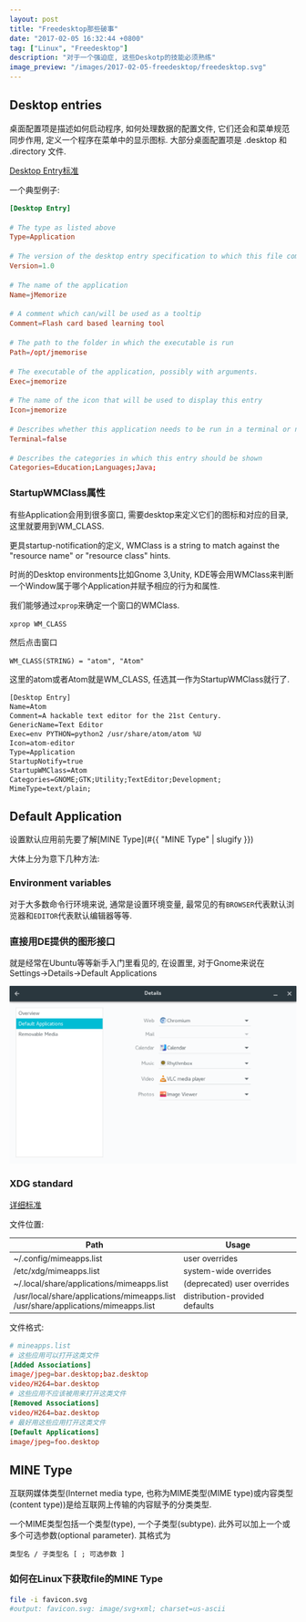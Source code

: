 ```yaml
---
layout: post
title: "Freedesktop那些破事"
date: "2017-02-05 16:32:44 +0800"
tag: ["Linux", "Freedesktop"]
description: "对于一个强迫症, 这些Deskotp的技能必须熟练"
image_preview: "/images/2017-02-05-freedesktop/freedesktop.svg"
---
```


## Desktop entries

桌面配置项是描述如何启动程序, 如何处理数据的配置文件, 它们还会和菜单规范同步作用, 定义一个程序在菜单中的显示图标. 大部分桌面配置项是 .desktop 和 .directory 文件.

[Desktop Entry标准](https://specifications.freedesktop.org/desktop-entry-spec/desktop-entry-spec-latest.html)

一个典型例子:

``` conf
[Desktop Entry]

# The type as listed above
Type=Application

# The version of the desktop entry specification to which this file complies
Version=1.0

# The name of the application
Name=jMemorize

# A comment which can/will be used as a tooltip
Comment=Flash card based learning tool

# The path to the folder in which the executable is run
Path=/opt/jmemorise

# The executable of the application, possibly with arguments.
Exec=jmemorize

# The name of the icon that will be used to display this entry
Icon=jmemorize

# Describes whether this application needs to be run in a terminal or not
Terminal=false

# Describes the categories in which this entry should be shown
Categories=Education;Languages;Java;
```

### StartupWMClass属性

有些Application会用到很多窗口, 需要desktop来定义它们的图标和对应的目录, 这里就要用到WM_CLASS.

更具startup-notification的定义, WMClass is a string to match against the "resource name" or "resource class" hints.

时尚的Desktop environments比如Gnome 3,Unity, KDE等会用WMClass来判断一个Window属于哪个Application并赋予相应的行为和属性.

我们能够通过`xprop`来确定一个窗口的WMClass.

`xprop WM_CLASS`

然后点击窗口

`WM_CLASS(STRING) = "atom", "Atom"`

这里的atom或者Atom就是WM_CLASS, 任选其一作为StartupWMClass就行了.

``` confG
[Desktop Entry]
Name=Atom
Comment=A hackable text editor for the 21st Century.
GenericName=Text Editor
Exec=env PYTHON=python2 /usr/share/atom/atom %U
Icon=atom-editor
Type=Application
StartupNotify=true
StartupWMClass=Atom
Categories=GNOME;GTK;Utility;TextEditor;Development;
MimeType=text/plain;
```

## Default Application

设置默认应用前先要了解[MINE Type](#{{ "MINE Type" | slugify }})

大体上分为意下几种方法:

### Environment variables

对于大多数命令行环境来说, 通常是设置环境变量, 最常见的有`BROWSER`代表默认浏览器和`EDITOR`代表默认编辑器等等.

### 直接用DE提供的图形接口

就是经常在Ubuntu等等新手入门里看见的, 在设置里, 对于Gnome来说在Settings->Details->Default Applications

![](/images/2017-02-05-freedesktop/gnome-settings.png)

### XDG standard

[详细标准](https://specifications.freedesktop.org/mime-apps-spec/mime-apps-spec-1.0.html)

文件位置:

| Path | Usage |
| --- | --- |
| ~/.config/mimeapps.list | user overrides|
| /etc/xdg/mimeapps.list | system-wide overrides|
| ~/.local/share/applications/mimeapps.list | (deprecated) user overrides|
| /usr/local/share/applications/mimeapps.list <br /> /usr/share/applications/mimeapps.list | distribution-provided defaults|

文件格式:

``` conf
# mineapps.list
# 这些应用可以打开这类文件
[Added Associations]
image/jpeg=bar.desktop;baz.desktop
video/H264=bar.desktop
# 这些应用不应该被用来打开这类文件
[Removed Associations]
video/H264=baz.desktop
# 最好用这些应用打开这类文件
[Default Applications]
image/jpeg=foo.desktop
```

## MINE Type

互联网媒体类型(Internet media type, 也称为MIME类型(MIME type)或内容类型(content type))是给互联网上传输的内容赋予的分类类型.

一个MIME类型包括一个类型(type), 一个子类型(subtype). 此外可以加上一个或多个可选参数(optional parameter). 其格式为

```
类型名 / 子类型名 [ ; 可选参数 ]
```

### 如何在Linux下获取file的MINE Type

``` sh
file -i favicon.svg
#output: favicon.svg: image/svg+xml; charset=us-ascii
```
